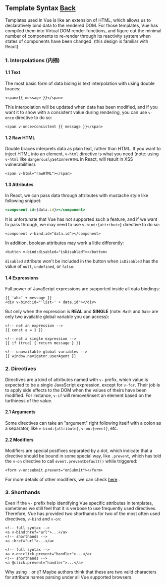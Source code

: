 ## Template Syntax [Back](../vue.md)

Templates used in Vue is like an extension of HTML, which allows us to declaratively bind data to the rendered DOM. For those templates, Vue has compiled them into Virtual DOM render functions, and figure out the minimal number of components to re-render through its reactivity system when states of components have been changed. (this design is familiar with React)

### 1. Interpolations (内插)

#### 1.1 Text

The most basic form of data biding is text interpolation with using double braces:

```vue
<span>{{ message }}</span>
```

This interpolation will be updated when data has been modified, and if you want it to show with a consistent value during rendering, you can use `v-once` directive to do so:

```vue
<span v-once>consistent {{ message }}</span>
```

#### 1.2 Raw HTML

Double braces interprets data as plain text, rather than HTML. If you want to inject HTML into an element, `v-html` directive is what you need (note: using `v-html` like `dangerouslySetInnerHTML` in React, will result in XSS vulnerabilities):

```vue
<span v-html="rawHTML"></span>
```

#### 1.3 Attributes

In React, we can pass data through attributes with mustache style like following snippet:

```jsx
<component id={data.id}></component>
```

It is unfortunate that Vue has not supported such a feature, and if we want to pass through, we may need to use `v-bind:{attribute}` directive to do so:

```vue
<component v-bind:id="data.id"></component>
```

In addition, boolean attributes may work a little differently:

```vue
<button v-bind:disabled="isDisabled"></button>
```

`disabled` attribute won't be included in the button when `isDisabled` has the value of `null`, `undefined`, or `false`.

#### 1.4 Expressions

Full power of JavaScript expressions are supported inside all data bindings:

```vue
{{ 'abc' + message }}
<div v-bind:id="'list-' + data.id"></div>
```

But only when the expression is **REAL** and **SINGLE** (note: `Math` and `Date` are only two available global variable you can access):

```vue
<!-- not an expression -->
{{ const a = 1 }}

<!-- not a single expression -->
{{ if (true) { return message } }}

<!-- unavailable global variables -->
{{ window.navigator.userAgent }} 
```

### 2. Directives

Directives are a kind of attributes named with `v-` prefix, which value is expected to be a single JavaScript expression, except for `v-for`. Their job is to apply side effects to the DOM when the values of theirs have been modified. For instance, `v-if` will remove/insert an element based on the turthiness of the value.

#### 2.1 Arguments

Some directives can take an "argument" right following itself with a colon as a separator, like `v-bind:{attribute}`, `v-on:{event}`, etc.

#### 2.2 Modifiers

Modifiers are special postfixes separated by a dot, which indicate that a directive should be bound in some special way, like `.prevent`, which has told the `v-on` directive to call `event.preventDefault()` while triggered:

```vue
<form v-on:submit.prevent="onSubmit"></form>
```

For more details of other modifiers, we can check [here](https://vuejs.org/v2/guide/events.html#Event-Modifiers) .

### 3. Shorthands

Even if the `v-` prefix help identifying Vue specific attributes in templates, sometimes we still feel that it is verbose to use frequently used directives. Therefore, Vue has provided two shorthands for two of the most often used directives, `v-bind` and `v-on`:

```vue
<!-- full syntax -->
<a v-bind:href="url">...</a>
<!-- shorthands -->
<a :href="url">...</a>
```

```vue
<!-- full syntax -->
<a v-on:click.prevent="handler">...</a>
<!-- shorthands -->
<a @click.prevent="handler">...</a>
```

Why using `:` or `@`? Maybe authors think that these are two valid characters for attribute names parsing under all Vue supported browsers.
